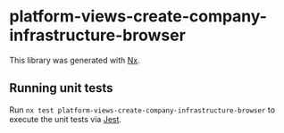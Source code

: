 # platform-views-create-company-infrastructure-browser

This library was generated with [Nx](https://nx.dev).

## Running unit tests

Run `nx test platform-views-create-company-infrastructure-browser` to execute the unit tests via [Jest](https://jestjs.io).
